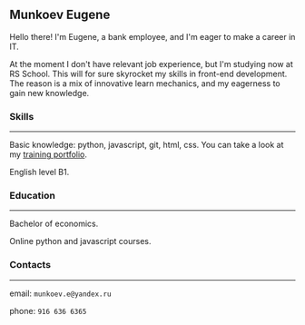 ## Munkoev Eugene

Hello there! I'm Eugene, a bank employee, and I'm eager to make a career in IT.

At the moment I don't have relevant job experience, but I'm studying now at RS School.
This will for sure skyrocket my skills in front-end development.
The reason is a mix of innovative learn mechanics, and my eagerness to gain new knowledge.

### Skills

-----

Basic knowledge: python, javascript, git, html, css.
You can take a look at my [training portfolio](https://munkoev.github.io/myprojects/).

English level B1.

### Education

-----

Bachelor of economics.

Online python and javascript courses.

### Contacts

-----

email: ```munkoev.e@yandex.ru```

phone: ```916 636 6365```
